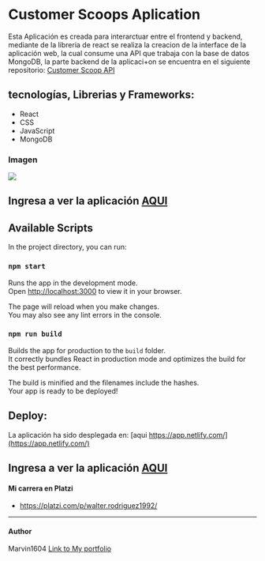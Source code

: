 # Customer Scoops Aplication
Esta Aplicación es creada para interarctuar entre el frontend y backend, mediante de la libreria de react se realiza la creacion de la interface de la aplicación web, la cual consume una API que trabaja con la base de datos MongoDB, la parte backend de la aplicaci+on se encuentra en el siguiente repositorio:  [Customer Scoop API](https://github.com/marvin1604/customer-scoops-restApi)

## tecnologías, Librerias y Frameworks:

- React
- CSS
- JavaScript
- MongoDB

### Imagen
![](https://i.postimg.cc/1zxZXGXT/customer-scoops.png)

## Ingresa a ver la aplicación [AQUI](https://customer-scoop.netlify.app/) ##  

## Available Scripts

In the project directory, you can run:

### `npm start`

Runs the app in the development mode.\
Open [http://localhost:3000](http://localhost:3000) to view it in your browser.

The page will reload when you make changes.\
You may also see any lint errors in the console.


### `npm run build`

Builds the app for production to the `build` folder.\
It correctly bundles React in production mode and optimizes the build for the best performance.

The build is minified and the filenames include the hashes.\
Your app is ready to be deployed!

## Deploy:

La aplicación ha sido desplegada en: [aqui https://app.netlify.com/](https://app.netlify.com/) 

## Ingresa a ver la aplicación [AQUI](https://customer-scoop.netlify.app/) ##  


#### Mi carrera en Platzi
- https://platzi.com/p/walter.rodriguez1992/

------------
#### Author
Marvin1604
[Link to My portfolio](https://marvin1604.github.io/portafolio/)<br>
